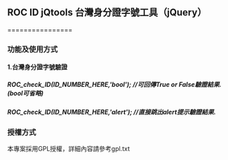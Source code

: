 ## ROC ID jQtools 台灣身分證字號工具（jQuery）
================
### 功能及使用方式

#### 1.台灣身分證字號驗證
##### ROC_check_ID(ID_NUMBER_HERE,'bool'); //可回傳True or False驗證結果.(bool可省略)
##### ROC_check_ID(ID_NUMBER_HERE,'alert'); //直接跳出alert提示驗證結果.

### 授權方式
本專案採用GPL授權，詳細內容請參考gpl.txt